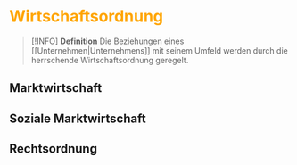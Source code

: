 # <font color = "orange">Wirtschaftsordnung</font>
>[!INFO] **Definition**
>Die Beziehungen eines [[Unternehmen|Unternehmens]] mit seinem Umfeld werden durch die herrschende Wirtschaftsordnung geregelt.

## Marktwirtschaft

## Soziale Marktwirtschaft

## Rechtsordnung
